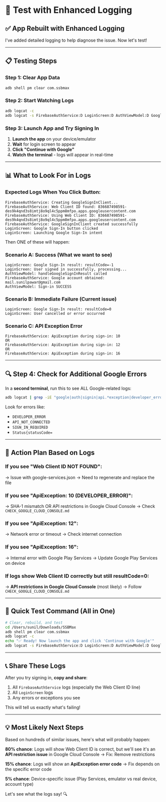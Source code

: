 # 🧪 Test with Enhanced Logging

## ✅ App Rebuilt with Enhanced Logging

I've added detailed logging to help diagnose the issue. Now let's test!

---

## 📋 Testing Steps

### Step 1: Clear App Data
```bash
adb shell pm clear com.ssbmax
```

### Step 2: Start Watching Logs
```bash
adb logcat -c
adb logcat -s FirebaseAuthService:D LoginScreen:D AuthViewModel:D GoogleAuth:V GoogleSignIn:V
```

### Step 3: Launch App and Try Signing In

1. **Launch the app** on your device/emulator
2. **Wait** for login screen to appear  
3. **Click "Continue with Google"**
4. **Watch the terminal** - logs will appear in real-time

---

## 📊 What to Look For in Logs

### Expected Logs When You Click Button:

```
FirebaseAuthService: Creating GoogleSignInClient...
FirebaseAuthService: Web Client ID found: 836687498591-des9k4qnd3s8imtj8o9ql4c5ppm8mfpo.apps.googleusercontent.com
FirebaseAuthService: Using Web Client ID: 836687498591-des9k4qnd3s8imtj8o9ql4c5ppm8mfpo.apps.googleusercontent.com
FirebaseAuthService: GoogleSignInClient created successfully
LoginScreen: Google Sign-In button clicked
LoginScreen: Launching Google Sign-In intent
```

Then ONE of these will happen:

### Scenario A: Success (What we want to see)
```
LoginScreen: Google Sign-In result: resultCode=-1
LoginScreen: User signed in successfully, processing...
AuthViewModel: handleGoogleSignInResult called
FirebaseAuthService: Google account obtained: mail.sunilpawar@gmail.com
AuthViewModel: Sign-in SUCCESS
```

### Scenario B: Immediate Failure (Current issue)
```
LoginScreen: Google Sign-In result: resultCode=0
LoginScreen: User cancelled or error occurred
```

### Scenario C: API Exception Error
```
FirebaseAuthService: ApiException during sign-in: 10
OR
FirebaseAuthService: ApiException during sign-in: 12
OR
FirebaseAuthService: ApiException during sign-in: 16
```

---

## 🔍 Step 4: Check for Additional Google Errors

In a **second terminal**, run this to see ALL Google-related logs:

```bash
adb logcat | grep -iE "google|auth|signin|api.*exception|developer_error"
```

Look for errors like:
- `DEVELOPER_ERROR`
- `API_NOT_CONNECTED`  
- `SIGN_IN_REQUIRED`
- `Status{statusCode=`

---

## 🎯 Action Plan Based on Logs

### If you see "Web Client ID NOT FOUND":
→ Issue with google-services.json
→ Need to regenerate and replace the file

### If you see "ApiException: 10 (DEVELOPER_ERROR)":
→ SHA-1 mismatch OR API restrictions in Google Cloud Console
→ Check `CHECK_GOOGLE_CLOUD_CONSOLE.md`

### If you see "ApiException: 12":
→ Network error or timeout
→ Check internet connection

### If you see "ApiException: 16":
→ Internal error with Google Play Services
→ Update Google Play Services on device

### If logs show Web Client ID correctly but still resultCode=0:
→ **API restrictions in Google Cloud Console** (most likely)
→ Follow `CHECK_GOOGLE_CLOUD_CONSOLE.md`

---

## 🚀 Quick Test Command (All in One)

```bash
# Clear, rebuild, and test
cd /Users/sunil/Downloads/SSBMax
adb shell pm clear com.ssbmax
adb logcat -c
echo "✅ Ready! Now launch the app and click 'Continue with Google'"
adb logcat -s FirebaseAuthService:D LoginScreen:D AuthViewModel:D GoogleAuth:V GoogleSignIn:V
```

---

## 📞 Share These Logs

After you try signing in, **copy and share**:

1. All `FirebaseAuthService` logs (especially the Web Client ID line)
2. All `LoginScreen` logs
3. Any errors or exceptions you see

This will tell us exactly what's failing!

---

## 💡 Most Likely Next Steps

Based on hundreds of similar issues, here's what will probably happen:

**80% chance**: Logs will show Web Client ID is correct, but we'll see it's an **API restriction issue** in Google Cloud Console → Fix: Remove restrictions

**15% chance**: Logs will show an **ApiException error code** → Fix depends on the specific error code

**5% chance**: Device-specific issue (Play Services, emulator vs real device, account type)

Let's see what the logs say! 🔍

